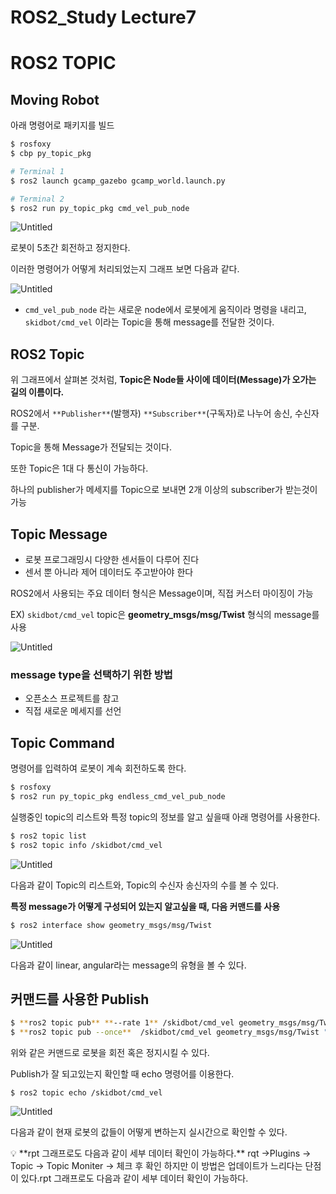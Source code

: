 # ROS2_Study Lecture7

# ROS2 TOPIC

## Moving Robot

아래 명령어로 패키지를 빌드

```bash
$ rosfoxy
$ cbp py_topic_pkg

# Terminal 1
$ ros2 launch gcamp_gazebo gcamp_world.launch.py

# Terminal 2
$ ros2 run py_topic_pkg cmd_vel_pub_node 
```

![Untitled](ROS2_Study%20Lecture7%20d1381d3d4bbf47e1b04927163fae36b8/Untitled.png)

로봇이 5초간 회전하고 정지한다.

이러한 명령어가 어떻게 처리되었는지 그래프 보면 다음과 같다.

![Untitled](ROS2_Study%20Lecture7%20d1381d3d4bbf47e1b04927163fae36b8/Untitled%201.png)

- `cmd_vel_pub_node` 라는 새로운 node에서 로봇에게 움직이라 명령을 내리고, `skidbot/cmd_vel` 이라는 Topic을 통해 message를 전달한 것이다.

## ROS2 Topic

위 그래프에서 살펴본 것처럼, **Topic은 Node들 사이에 데이터(Message)가 오가는 길의 이름이다.**

ROS2에서  `**Publisher**`(발행자) `**Subscriber**`(구독자)로 나누어 송신, 수신자를 구분.

Topic을 통해 Message가 전달되는 것이다.

또한 Topic은 1대 다 통신이 가능하다.

하나의 publisher가 메세지를 Topic으로 보내면 2개 이상의 subscriber가 받는것이 가능

## Topic Message

- 로봇 프로그래밍시 다양한 센서들이 다루어 진다
- 센서 뿐 아니라 제어 데이터도 주고받아야 한다

ROS2에서 사용되는 주요 데이터 형식은 Message이며, 직접 커스터 마이징이 가능

EX) `skidbot/cmd_vel` topic은  **geometry_msgs/msg/Twist** 형식의 message를 사용

![Untitled](ROS2_Study%20Lecture7%20d1381d3d4bbf47e1b04927163fae36b8/Untitled%202.png)

### message type을 선택하기 위한 방법

- 오픈소스 프로젝트를 참고
- 직접 새로운 메세지를 선언

## Topic Command

명령어를 입력하여 로봇이 계속 회전하도록 한다.

```bash
$ rosfoxy
$ ros2 run py_topic_pkg endless_cmd_vel_pub_node
```

실행중인 topic의 리스트와 특정 topic의 정보를 알고 싶을때 아래 명령어를 사용한다.

```bash
$ ros2 topic list
$ ros2 topic info /skidbot/cmd_vel
```

![Untitled](ROS2_Study%20Lecture7%20d1381d3d4bbf47e1b04927163fae36b8/Untitled%203.png)

다음과 같이 Topic의 리스트와, Topic의 수신자 송신자의 수를 볼 수 있다.

**특정 message가 어떻게 구성되어 있는지 알고싶을 때, 다음 커맨드를 사용**

```bash
$ ros2 interface show geometry_msgs/msg/Twist
```

![Untitled](ROS2_Study%20Lecture7%20d1381d3d4bbf47e1b04927163fae36b8/Untitled%204.png)

다음과 같이 linear, angular라는 message의 유형을 볼 수 있다.

## 커맨드를 사용한 Publish

```bash
$ **ros2 topic pub** **--rate 1** /skidbot/cmd_vel geometry_msgs/msg/Twist "{linear: {x: 0.5, y: 0.0, z: 0.0}, angular: {x: 0.0, y: 0.0, z: 1.0}}"
$ **ros2 topic pub --once**  /skidbot/cmd_vel geometry_msgs/msg/Twist "{linear: {x: 0.0, y: 0.0, z: 0.0}, angular: {x: 0.0, y: 0.0, z: 0.0}}"
```

위와 같은 커맨드로 로봇을 회전 혹은 정지시킬 수 있다.

Publish가 잘 되고있는지 확인할 때 echo 명령어를 이용한다.

```
$ ros2 topic echo /skidbot/cmd_vel
```

![Untitled](ROS2_Study%20Lecture7%20d1381d3d4bbf47e1b04927163fae36b8/Untitled%205.png)

다음과 같이 현재 로봇의 값들이 어떻게 변하는지 실시간으로 확인할 수 있다.

<aside>
💡 **rpt 그래프로도 다음과 같이 세부 데이터 확인이 가능하다.** 
rqt →Plugins → Topic → Topic Moniter → 체크 후 확인
하지만 이 방법은 업데이트가 느리다는 단점이 있다.rpt 그래프로도 다음과 같이 세부 데이터 확인이 가능하다.

</aside>